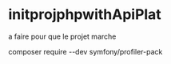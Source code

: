 # initprojphpwithApiPlat
a faire pour que le projet marche

composer require --dev symfony/profiler-pack
